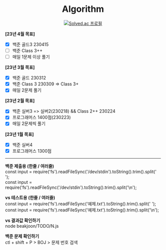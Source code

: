 <div align="center">

# Algorithm

[![Solved.ac 프로필](http://mazassumnida.wtf/api/v2/generate_badge?boj=OneMoreBottlee)](https://www.acmicpc.net/user/onemorebottlee)  
</div>

**[23년 4월 목표]**
- [x] 백준 골드3 230415
- [ ] 백준 Class 3++
- [ ] 매일 1문제 이상 풀기

**[23년 3월 목표]**
- [x] 백준 골드 230312
- [x] 백준 Class 3 230309 => Class 3+
- [x] 매일 2문제 풀기

**[23년 2월 목표]**
- [x] 백준 실버3 => 실버2(230218) && Class 2++ 230224
- [x] 프로그래머스 1400점(230223)
- [x] 매일 2문제씩 풀기

**[23년 1월 목표]**
- [x] 백준 실버4  
- [x] 프로그래머스 1300점  

------

**백준 제출용 (한줄 / 여러줄)**  
const input = require('fs').readFileSync('/dev/stdin').toString().trim().split(' ');  
const input = require('fs').readFileSync('/dev/stdin').toString().trim().split('\n');  

**vs 테스트용 (한줄 / 여러줄)**  
const input = require('fs').readFileSync('예제.txt').toString().trim().split(' ');  
const input = require('fs').readFileSync('예제.txt').toString().trim().split('\n');  

**vs 결과값 확인하기**  
node beakjoon/TODO/N.js  

**백준 문제 확인하기**  
ctl + shift + P > BOJ > 문제 번호 검색  
